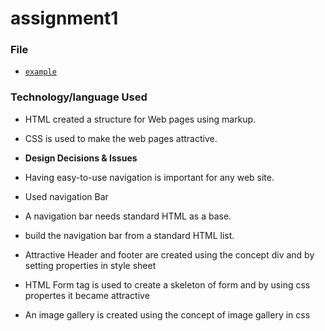 # assignment1
### File

* [`example`](Unsolved/example.html)

### Technology/language Used

* HTML created a structure for Web pages using markup.

* CSS is used to make the web pages attractive.



* **Design Decisions & Issues**

* Having easy-to-use navigation is important for any web site.
* Used navigation Bar
* A navigation bar needs standard HTML as a base.
* build the navigation bar from a standard HTML list.
* Attractive Header and footer are created using the concept div and by setting properties     in style sheet  
* HTML Form tag is used to create a skeleton of form and by  using css propertes it became     attractive
* An image gallery is created using the concept of image gallery in css
